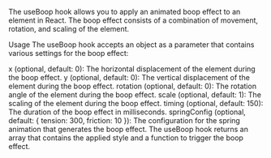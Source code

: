 The useBoop hook allows you to apply an animated boop effect to an element in React. The boop effect consists of a combination of movement, rotation, and scaling of the element.

Usage
The useBoop hook accepts an object as a parameter that contains various settings for the boop effect:

x (optional, default: 0): The horizontal displacement of the element during the boop effect.
y (optional, default: 0): The vertical displacement of the element during the boop effect.
rotation (optional, default: 0): The rotation angle of the element during the boop effect.
scale (optional, default: 1): The scaling of the element during the boop effect.
timing (optional, default: 150): The duration of the boop effect in milliseconds.
springConfig (optional, default: { tension: 300, friction: 10 }): The configuration for the spring animation that generates the boop effect.
The useBoop hook returns an array that contains the applied style and a function to trigger the boop effect.
